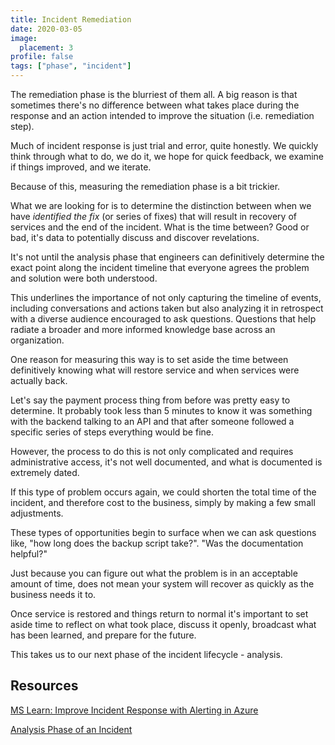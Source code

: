 ```yaml
---
title: Incident Remediation
date: 2020-03-05
image:
  placement: 3
profile: false
tags: ["phase", "incident"]
---
```


The remediation phase is the blurriest of them all. A big reason is that sometimes there's no difference between what takes place during the response and an action intended to improve the situation (i.e. remediation step).

Much of incident response is just trial and error, quite honestly. We quickly think through what to do, we do it, we hope for quick feedback, we examine if things improved, and we iterate.

Because of this, measuring the remediation phase is a bit trickier.

What we are looking for is to determine the distinction between when we have *identified the fix* (or series of fixes) that will result in recovery of services and the end of the incident. What is the time between? Good or bad, it's data to potentially discuss and discover revelations.

It's not until the analysis phase that engineers can definitively determine the exact point along the incident timeline that everyone agrees the problem and solution were both understood. 

This underlines the importance of not only capturing the timeline of events, including conversations and actions taken but also analyzing it in retrospect with a diverse audience encouraged to ask questions. Questions that help radiate a broader and more informed knowledge base across an organization.

One reason for measuring this way is to set aside the time between definitively knowing what will restore service and when services were actually back.

Let's say the payment process thing from before was pretty easy to determine. It probably took less than 5 minutes to know it was something with the backend talking to an API and that after someone followed a specific series of steps everything would be fine.

However, the process to do this is not only complicated and requires administrative access, it's not well documented, and what is documented is extremely dated.

If this type of problem occurs again, we could shorten the total time of the incident, and therefore cost to the business, simply by making a few small adjustments.

These types of opportunities begin to surface when we can ask questions like, "how long does the backup script take?". "Was the documentation helpful?"

Just because you can figure out what the problem is in an acceptable amount of time, does not mean your system will recover as quickly as the business needs it to.

Once service is restored and things return to normal it's important to set aside time to reflect on what took place, discuss it openly, broadcast what has been learned, and prepare for the future.

This takes us to our next phase of the incident lifecycle - analysis.

## Resources

[MS Learn: Improve Incident Response with Alerting in Azure](https://docs.microsoft.com/en-us/learn/modules/incident-response-with-alerting-on-azure/)

[Analysis Phase of an Incident](/post/incident-analysis/)
